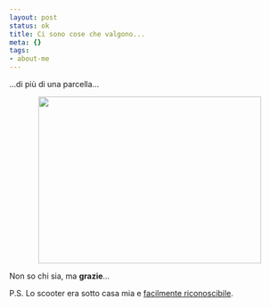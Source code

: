 ```yaml
--- 
layout: post
status: ok
title: Ci sono cose che valgono...
meta: {}
tags: 
- about-me
---
```

...di più di una parcella...  
  
<center><img src="http://fast.mgpf.it//2008/09/img_0034-400x300.jpg" alt="" title="img_0034" width="400" height="300" class="aligncenter size-medium wp-image-1061" /></center>  
  
Non so chi sia, ma **grazie**...  
  
P.S. Lo scooter era sotto casa mia e [facilmente riconoscibile](http://flickr.com/photos/lastknight/2421759912/).  
  
 
